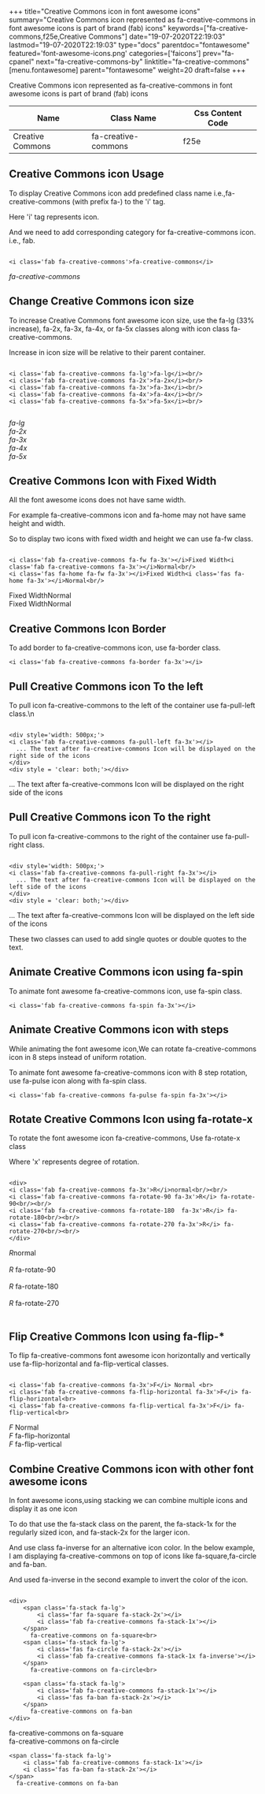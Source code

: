+++
title="Creative Commons icon in font awesome icons"
summary="Creative Commons icon represented as fa-creative-commons in font awesome icons is part of brand (fab) icons"
keywords=["fa-creative-commons,f25e,Creative Commons"]
date="19-07-2020T22:19:03"
lastmod="19-07-2020T22:19:03"
type="docs"
parentdoc="fontawesome"
featured='font-awesome-icons.png'
categories=['faicons']
prev="fa-cpanel"
next="fa-creative-commons-by"
linktitle="fa-creative-commons"
[menu.fontawesome]
parent="fontawesome"
weight=20
draft=false
+++


Creative Commons icon represented as fa-creative-commons in font awesome icons is part of brand (fab) icons

<div class='table-responsive'><table class='table'><thead><tr><th>Name</th><th>Class Name</th><th>Css Content Code</th></tr></thead><tbody><tr><td>Creative Commons</td><td>fa-creative-commons</td><td>f25e</td></tr></tbody></table></div>



## Creative Commons icon Usage

To display Creative Commons icon add predefined class name i.e.,fa-creative-commons (with prefix fa-) to the 'i' tag.

Here 'i' tag represents icon.

And we need to add corresponding category for fa-creative-commons icon. i.e., fab.


```

<i class='fab fa-creative-commons'>fa-creative-commons</i>
```

<i class='fab fa-creative-commons'>fa-creative-commons</i>




## Change Creative Commons icon size
To increase Creative Commons font awesome icon size, use the fa-lg (33% increase), fa-2x, fa-3x, fa-4x, or fa-5x classes along with icon class fa-creative-commons.

Increase in icon size will be relative to their parent container. 

```

<i class='fab fa-creative-commons fa-lg'>fa-lg</i><br/>
<i class='fab fa-creative-commons fa-2x'>fa-2x</i><br/>
<i class='fab fa-creative-commons fa-3x'>fa-3x</i><br/>
<i class='fab fa-creative-commons fa-4x'>fa-4x</i><br/>
<i class='fab fa-creative-commons fa-5x'>fa-5x</i><br/>
            
```

<i class='fab fa-creative-commons fa-lg'>fa-lg</i><br/>
<i class='fab fa-creative-commons fa-2x'>fa-2x</i><br/>
<i class='fab fa-creative-commons fa-3x'>fa-3x</i><br/>
<i class='fab fa-creative-commons fa-4x'>fa-4x</i><br/>
<i class='fab fa-creative-commons fa-5x'>fa-5x</i><br/>
            



## Creative Commons Icon with Fixed Width 

All the font awesome icons does not have same width.

For example fa-creative-commons icon and fa-home may not have same height and width.

So to display two icons with fixed width and height we can use fa-fw class.


```

<i class='fab fa-creative-commons fa-fw fa-3x'></i>Fixed Width<i class='fab fa-creative-commons fa-3x'></i>Normal<br/>
<i class='fas fa-home fa-fw fa-3x'></i>Fixed Width<i class='fas fa-home fa-3x'></i>Normal<br/>
```

<i class='fab fa-creative-commons fa-fw fa-3x'></i>Fixed Width<i class='fab fa-creative-commons fa-3x'></i>Normal<br/>
<i class='fas fa-home fa-fw fa-3x'></i>Fixed Width<i class='fas fa-home fa-3x'></i>Normal<br/>



## Creative Commons Icon Border 

To add border to fa-creative-commons icon, use fa-border class.


```
<i class='fab fa-creative-commons fa-border fa-3x'></i>

```
<i class='fab fa-creative-commons fa-border fa-3x'></i>





## Pull Creative Commons icon To the left

To pull icon fa-creative-commons to the left of the container use fa-pull-left class.\n

```

<div style='width: 500px;'>
<i class='fab fa-creative-commons fa-pull-left fa-3x'></i>
  ... The text after fa-creative-commons Icon will be displayed on the right side of the icons
</div>
<div style = 'clear: both;'></div>
```

<div style='width: 500px;'>
<i class='fab fa-creative-commons fa-pull-left fa-3x'></i>
  ... The text after fa-creative-commons Icon will be displayed on the right side of the icons
</div>
<div style = 'clear: both;'></div>




## Pull Creative Commons icon To the right
To pull icon fa-creative-commons to the right of the container use fa-pull-right class.

```

<div style='width: 500px;'>
<i class='fab fa-creative-commons fa-pull-right fa-3x'></i>
  ... The text after fa-creative-commons Icon will be displayed on the left side of the icons
</div>
<div style = 'clear: both;'></div>
```

<div style='width: 500px;'>
<i class='fab fa-creative-commons fa-pull-right fa-3x'></i>
  ... The text after fa-creative-commons Icon will be displayed on the left side of the icons
</div>
<div style = 'clear: both;'></div>

These two classes can used to add single quotes or double quotes to the text.


## Animate Creative Commons icon using fa-spin
To animate font awesome fa-creative-commons icon, use fa-spin class.

```
<i class='fab fa-creative-commons fa-spin fa-3x'></i>
```
<i class='fab fa-creative-commons fa-spin fa-3x'></i>




## Animate Creative Commons icon with steps
While animating the font awesome icon,We can rotate fa-creative-commons icon in 8 steps instead of uniform rotation.

To animate font awesome fa-creative-commons icon with 8 step rotation, use fa-pulse icon along with fa-spin class.


```
<i class='fab fa-creative-commons fa-pulse fa-spin fa-3x'></i>

```
<i class='fab fa-creative-commons fa-pulse fa-spin fa-3x'></i>





## Rotate Creative Commons Icon using fa-rotate-x
To rotate the font awesome icon fa-creative-commons, Use fa-rotate-x class

Where 'x' represents degree of rotation.


```

<div>
<i class='fab fa-creative-commons fa-3x'>R</i>normal<br/><br/>
<i class='fab fa-creative-commons fa-rotate-90 fa-3x'>R</i> fa-rotate-90<br/><br/> 
<i class='fab fa-creative-commons fa-rotate-180  fa-3x'>R</i> fa-rotate-180<br/><br/> 
<i class='fab fa-creative-commons fa-rotate-270 fa-3x'>R</i> fa-rotate-270<br/><br/>
</div>
```

<div>
<i class='fab fa-creative-commons fa-3x'>R</i>normal<br/><br/>
<i class='fab fa-creative-commons fa-rotate-90 fa-3x'>R</i> fa-rotate-90<br/><br/> 
<i class='fab fa-creative-commons fa-rotate-180  fa-3x'>R</i> fa-rotate-180<br/><br/> 
<i class='fab fa-creative-commons fa-rotate-270 fa-3x'>R</i> fa-rotate-270<br/><br/>
</div>




## Flip Creative Commons Icon using fa-flip-*
To flip fa-creative-commons font awesome icon horizontally and vertically use fa-flip-horizontal and fa-flip-vertical classes. 

```

<i class='fab fa-creative-commons fa-3x'>F</i> Normal <br>
<i class='fab fa-creative-commons fa-flip-horizontal fa-3x'>F</i> fa-flip-horizontal<br>
<i class='fab fa-creative-commons fa-flip-vertical fa-3x'>F</i> fa-flip-vertical<br>
```

<i class='fab fa-creative-commons fa-3x'>F</i> Normal <br>
<i class='fab fa-creative-commons fa-flip-horizontal fa-3x'>F</i> fa-flip-horizontal<br>
<i class='fab fa-creative-commons fa-flip-vertical fa-3x'>F</i> fa-flip-vertical<br>




## Combine Creative Commons icon with other font awesome icons
In font awesome icons,using stacking we can combine multiple icons and display it as one icon 

To do that use the fa-stack class on the parent, the fa-stack-1x for the regularly sized icon, and fa-stack-2x for the larger icon.

And use class fa-inverse for an alternative icon color. 
In the below example, I am displaying fa-creative-commons on top of icons like fa-square,fa-circle and fa-ban.

And used fa-inverse in the second example to invert the color of the icon.

```

<div>
    <span class='fa-stack fa-lg'>
        <i class='far fa-square fa-stack-2x'></i>
        <i class='fab fa-creative-commons fa-stack-1x'></i>
    </span>
      fa-creative-commons on fa-square<br>
    <span class='fa-stack fa-lg'>
        <i class='fas fa-circle fa-stack-2x'></i>
        <i class='fab fa-creative-commons fa-stack-1x fa-inverse'></i>
    </span>
      fa-creative-commons on fa-circle<br>

    <span class='fa-stack fa-lg'>
        <i class='fab fa-creative-commons fa-stack-1x'></i>
        <i class='fas fa-ban fa-stack-2x'></i>
    </span>
      fa-creative-commons on fa-ban
</div>
```

<div>
    <span class='fa-stack fa-lg'>
        <i class='far fa-square fa-stack-2x'></i>
        <i class='fab fa-creative-commons fa-stack-1x'></i>
    </span>
      fa-creative-commons on fa-square<br>
    <span class='fa-stack fa-lg'>
        <i class='fas fa-circle fa-stack-2x'></i>
        <i class='fab fa-creative-commons fa-stack-1x fa-inverse'></i>
    </span>
      fa-creative-commons on fa-circle<br>

    <span class='fa-stack fa-lg'>
        <i class='fab fa-creative-commons fa-stack-1x'></i>
        <i class='fas fa-ban fa-stack-2x'></i>
    </span>
      fa-creative-commons on fa-ban
</div>






